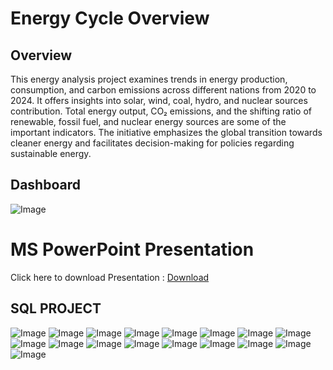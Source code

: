 # Energy Cycle Overview

## Overview
This energy analysis project examines trends in energy production, consumption, and carbon emissions across different nations from 2020 to 2024. It offers insights into solar, wind, coal, hydro, and nuclear sources contribution. Total energy output, CO₂ emissions, and the shifting ratio of renewable, fossil fuel, and nuclear energy sources are some of the important indicators. The initiative emphasizes the global transition towards cleaner energy and facilitates decision-making for policies regarding sustainable energy.

## Dashboard
![Image](https://github.com/user-attachments/assets/11621275-f72f-4968-b80d-f7bc549b1ebe)


# MS PowerPoint Presentation

  Click here to download Presentation : [Download](https://docs.google.com/presentation/d/17yF9E6RUUAx174oN4O5rY3EMzRnJdlHk/edit?usp=sharing&ouid=116196374982920778506&rtpof=true&sd=true)

## SQL PROJECT  


![Image](https://github.com/user-attachments/assets/0f9bc45c-3f7a-497d-a901-3cc1e3329a56)
![Image](https://github.com/user-attachments/assets/b81e88f3-561d-460e-b7dc-f41a9e290098)
![Image](https://github.com/user-attachments/assets/f9ce045a-09af-498e-936d-608319dedb76)
![Image](https://github.com/user-attachments/assets/e6d982d6-86d1-42f3-a0a9-09e55d507b70)
![Image](https://github.com/user-attachments/assets/c96f7b67-aa6c-4581-86f7-245b875ecce7)
![Image](https://github.com/user-attachments/assets/3192aeef-3121-46d0-9464-f5dc5f568507)
![Image](https://github.com/user-attachments/assets/8b71b1a9-489c-467b-b19f-7059ef6f2932)
![Image](https://github.com/user-attachments/assets/b1ceef98-db0e-4744-af37-76eb953018f0)
![Image](https://github.com/user-attachments/assets/bed60dd0-c957-4312-8567-1377d85a9b4e)
![Image](https://github.com/user-attachments/assets/c85de338-78a0-4329-b67e-1b64912d44d9)
![Image](https://github.com/user-attachments/assets/03bb9de3-7844-41b5-97b0-30b88377b77d)
![Image](https://github.com/user-attachments/assets/cb39679f-8162-4aec-8ca7-81ff6974aa38)
![Image](https://github.com/user-attachments/assets/df87254b-18ea-49d9-b680-25bbd1ac9719)
![Image](https://github.com/user-attachments/assets/dcf9e8f4-80cf-4b23-b131-1938efae2fbe)
![Image](https://github.com/user-attachments/assets/fecd4d24-c78a-4183-b9fd-867ef6912598)
![Image](https://github.com/user-attachments/assets/5f96b336-bb80-464a-b730-7b1c749d4068)
![Image](https://github.com/user-attachments/assets/f2f80195-d34e-4a83-a97a-5df645c186bb)
